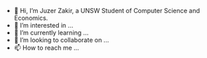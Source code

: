 - 👋 Hi, I’m Juzer Zakir, a UNSW Student of Computer Science and Economics.
- 👀 I’m interested in ...
- 🌱 I’m currently learning ...
- 💞️ I’m looking to collaborate on ...
- 📫 How to reach me ...


